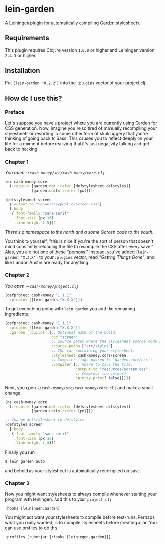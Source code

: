 # lein-garden

A Leiningen plugin for automatically compiling
[Garden](https://github.com/noprompt/garden) stylesheets.

## Requirements

This plugin requires Clojure version `1.6.0` or higher and Leiningen
version `2.4.3` or higher.

## Installation

Put `[lein-garden "0.2.2"]` into the `:plugins` vector of your project.clj.

## How do I use this?

### Preface

Let's suppose you have a project where you are currently using Garden
for CSS generation. Now, imagine you're so tired of manually
recompiling your stylesheets or resorting to some other form
of skulduggery that you're thinking of going back to Sass. This causes
you to reflect deeply on your life for a moment before realizing
that it's just negativity talking and get back to hacking.

### Chapter 1

*You open `~/cash-money/src/cash_money/core.clj`.*

```clojure
(ns cash-money.core
  (:require [garden.def :refer [defstylesheet defstyles]]
            [garden.units :refer [px]]))

(defstylesheet screen
  {:output-to "resources/public/screen.css"}
  [:body
   {:font-family "sans-serif"
    :font-size (px 16)
    :line-height 1.5}])
```

*There's a namespace to the north and a some Garden code to the
south.*

You think to yourself, "this is nice if you're the sort of person that
doesn't mind constantly reloading the file to recompile the CSS after
every save." Alas, you are not one of these "persons." Instead, you've
added `[lein-garden "X.X.X"]` to your `:plugins` vector, read
*"Getting Things Done"*, and like Landon Austin are ready for
anything.

### Chapter 2

*You open `~/cash-money/project.clj`*

```clojure
(defproject cash-money "1.1.1"
  :plugins [[lein-garden "X.X.X"]])
```

To get everything going with `lein garden` you add the remaining
ingredients.

```clojure
(defproject cash-money "1.1.1"
  :plugins [[lein-garden "X.X.X"]]
  :garden {:builds [{;; Optional name of the build:
                     :id "screen"
                     ;; Source paths where the stylesheet source code is
                     :source-paths ["src/styles"]
                     ;; The var containing your stylesheet:
                     :stylesheet cash-money.core/screen
                     ;; Compiler flags passed to `garden.core/css`:
                     :compiler {;; Where to save the file:
                                :output-to "resources/screen.css"
                                ;; Compress the output?
                                :pretty-print? false}}]})
```

Next, you open `~/cash-money/src/cash_money/core.clj` and make a small change.

```clojure
(ns cash-money.core
  (:require [garden.def :refer [defstylesheet defstyles]]
            [garden.units :refer [px]]))

;; Change defstylesheet to defstyles.
(defstyles screen
  [:body
   {:font-family "sans-serif"
    :font-size (px 16)
    :line-height 1.5}])
```

Finally you run

```shell
$ lein garden auto
```

and behold as your stylesheet is automatically recompiled on save.

### Chapter 3

Now you might want stylesheets to always compile whenever starting your program with leiningen.
Add this to your `project.clj`

```:hooks [leiningen.garden]```

You might not want your stylesheets to compile before test-runs.
Perhaps what you really wanted, is to compile stylesheets before creating a jar.
You can use profiles to do this.

```:profiles {:uberjar {:hooks [leiningen.garden]}}```
